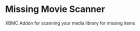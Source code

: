 Missing Movie Scanner
===================

XBMC Addon for scanning your media library for missing items
